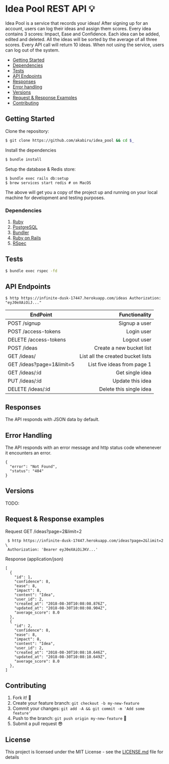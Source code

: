 # Idea Pool REST API :bulb:

Idea Pool is a service that records your ideas! After signing up for an account, users can log their ideas and assign them scores.
Every idea contains 3 scores: Impact, Ease and Confidence. Each idea can be added, edited and deleted.
All the ideas will be sorted by the average of all three scores. Every API call will return 10 ideas.
When not using the service, users can log out of the system.

* [Getting Started](#getting-started)
* [Dependencies](#dependencies)
* [Tests](#tests)
* [API Endpoints](#api-endpoints)
* [Responses](#responses)
* [Error handling](#error-handling)
* [Versions](#versions)
* [Request & Response Examples](#request--response-examples)
* [Contributing](#contributing)

## Getting Started

Clone the repository:

```sh
$ git clone https://github.com/akabiru/idea_pool && cd $_
```

Install the dependencies

```sh
$ bundle install
```

Setup the database & Redis store:

```
$ bundle exec rails db:setup
$ brew services start redis # on MacOS
```

The above will get you a copy of the project up and running on your local machine for development and testing purposes.

### Dependencies

  1. [Ruby](https://github.com/rbenv/rbenv)
  2. [PostgreSQL](http://www.postgresql.org/download/macosx/)
  3. [Bundler](http://bundler.io/)
  4. [Ruby on Rails](http://guides.rubyonrails.org/getting_started.html#installing-rails)
  5. [RSpec](http://rspec.info/)

## Tests

```sh
$ bundle exec rspec -fd
```

## API Endpoints

    $ http https://infinite-dusk-17447.herokuapp.com/ideas Authorization: "eyJ0eXAiOiJ..."

| EndPoint                                |   Functionality                      |
| --------------------------------------- | ------------------------------------:|
| POST /signup                            | Signup a user                        |
| POST /access-tokens                       | Login user                           |
| DELETE /access-tokens                        | Logout user                          |
| POST /ideas                      | Create a new bucket list             |
| GET /ideas/                       | List all the created bucket lists    |
| GET /ideas?page=1&limit=5         | List five ideas from page 1    |
| GET /ideas/:id                    | Get single idea               |
| PUT /ideas/:id                    | Update this idea               |
| DELETE /ideas/:id                 | Delete this single idea        |


## Responses

The API responds with JSON data by default.

## Error Handling

The API responds with an error message and http status code whenenever it encounters an error.

    {
      "error": "Not Found",
      "status": "404"
    }

## Versions

TODO:

## Request & Response examples

Request GET /ideas?page=2&limit=2

     $ http https://infinite-dusk-17447.herokuapp.com/ideas?page=2&limit=2 \
     Authorization: 'Bearer eyJ0eXAiOiJKV...'

Response (application/json)

    [
      {
        "id": 1,
        "confidence": 8,
        "ease": 8,
        "impact": 8,
        "content": "Idea",
        "user_id": 2,
        "created_at": "2018-08-30T10:08:08.876Z",
        "updated_at": "2018-08-30T10:08:08.904Z",
        "average_score": 8.0
      },
      {
        "id": 2,
        "confidence": 8,
        "ease": 8,
        "impact": 8,
        "content": "Idea",
        "user_id": 2,
        "created_at": "2018-08-30T10:08:10.646Z",
        "updated_at": "2018-08-30T10:08:10.649Z",
        "average_score": 8.0
      },
    ]

## Contributing

1. Fork it! :fork_and_knife:
2. Create your feature branch: `git checkout -b my-new-feature`
3. Commit your changes: `git add -A && git commit -m 'Add some feature'`
4. Push to the branch: `git push origin my-new-feature` :rocket:
5. Submit a pull request :sunglasses:

## License

This project is licensed under the MIT License - see the [LICENSE.md](https://opensource.org/licenses/MIT) file for details
